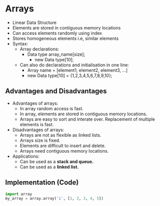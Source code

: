 # Arrays

* Linear Data Structure
* Elements are stored in contiguous memory locations
* Can access elements randomly using index
* Stores homogeneous elements i.e, similar elements
* Syntax:
    * Array declarations:
        * Data type array_name[size];
            * new Data type[10];
    * Can also do declarations and initialisation in one line:
        * Array name = [element1, element2, element3, ...]
        * new Data type[10] = {1,2,3,4,5,6,7,8,9,10};


## Advantages and Disadvantages

* Advantages of arrays:
    * In array random access is fast.
    * In array, elements are stored in contiguous memory locations.
    * Arrays are easy to sort and interate over.
    Replacement of multiple elements is fast.
* Disadvantages of arrays:
    * Arrays are not as flexible as linked lists.
    * Arrays size is fixed.
    * Elements are difficult to insert and delete.
    * Arrays need contiguous memory locations.
* Applications:
    * Can be used as a **stack and queue.**
    * Can be used as a **linked list.**

## Implementation (Code)

```python
import array
my_array = array.array('i', [1, 2, 3, 4, 5])
```